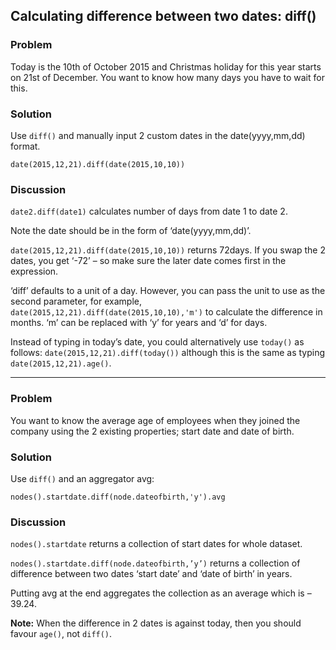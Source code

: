 ## Calculating difference between two dates: diff()
### Problem
Today is the 10th of October 2015 and Christmas holiday for this year starts on 21st of December. You want to know how many days you have to wait for this.

### Solution
Use `diff()` and manually input 2 custom dates in the date(yyyy,mm,dd) format.

```
date(2015,12,21).diff(date(2015,10,10))
```


### Discussion
`date2.diff(date1)` calculates number of days from date 1 to date 2.

Note the date should be in the form of ‘date(yyyy,mm,dd)’.

`date(2015,12,21).diff(date(2015,10,10))` returns 72days. If you swap the 2 dates, you get ‘-72’ – so make sure the later date comes first in the expression.

‘diff’ defaults to a unit of a day. However, you can pass the unit to use as the second parameter, for example, `date(2015,12,21).diff(date(2015,10,10),'m')` to calculate the difference in months. ‘m’ can be replaced with ‘y’ for years and ‘d’ for days.

Instead of typing in today’s date, you could alternatively use `today()` as follows: `date(2015,12,21).diff(today())` although this is the same as typing `date(2015,12,21).age()`.

---
### Problem
You want to know the average age of employees when they joined the company using the 2 existing properties; start date and date of birth.

### Solution
Use `diff()` and an aggregator avg:

```
nodes().startdate.diff(node.dateofbirth,'y').avg
```


### Discussion
`nodes().startdate` returns a collection of start dates for whole dataset.

`nodes().startdate.diff(node.dateofbirth,’y’)` returns a collection of difference between two dates ‘start date’ and ‘date of birth’ in years.

Putting avg at the end aggregates the collection as an average which is – 39.24.

**Note:** When the difference in 2 dates is against today, then you should favour `age()`, not `diff()`.